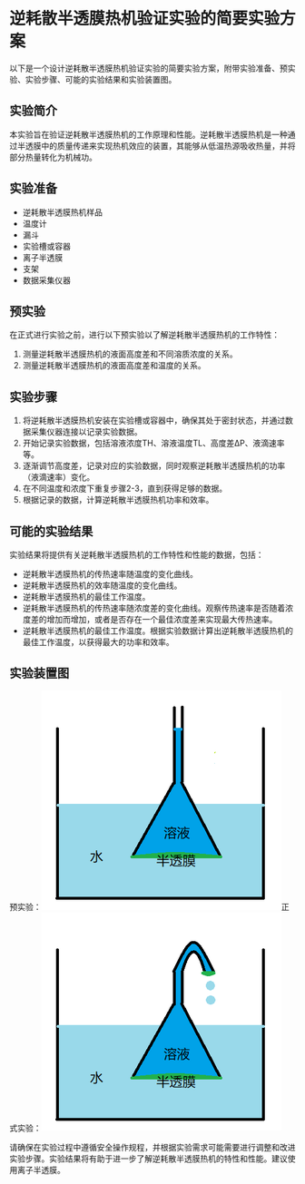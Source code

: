 # 逆耗散半透膜热机验证实验的简要实验方案
以下是一个设计逆耗散半透膜热机验证实验的简要实验方案，附带实验准备、预实验、实验步骤、可能的实验结果和实验装置图。

## 实验简介
本实验旨在验证逆耗散半透膜热机的工作原理和性能。逆耗散半透膜热机是一种通过半透膜中的质量传递来实现热机效应的装置，其能够从低温热源吸收热量，并将部分热量转化为机械功。

## 实验准备
- 逆耗散半透膜热机样品
- 温度计
- 漏斗
- 实验槽或容器
- 离子半透膜
- 支架
- 数据采集仪器

## 预实验
在正式进行实验之前，进行以下预实验以了解逆耗散半透膜热机的工作特性：
1. 测量逆耗散半透膜热机的液面高度差和不同溶质浓度的关系。
2. 测量逆耗散半透膜热机的液面高度差和温度的关系。

## 实验步骤
1. 将逆耗散半透膜热机安装在实验槽或容器中，确保其处于密封状态，并通过数据采集仪器连接以记录实验数据。
2. 开始记录实验数据，包括溶液浓度TH、溶液温度TL、高度差ΔP、液滴速率等。
3. 逐渐调节高度差，记录对应的实验数据，同时观察逆耗散半透膜热机的功率（液滴速率）变化。
4. 在不同温度和浓度下重复步骤2-3，直到获得足够的数据。
5. 根据记录的数据，计算逆耗散半透膜热机功率和效率。

## 可能的实验结果
实验结果将提供有关逆耗散半透膜热机的工作特性和性能的数据，包括：
- 逆耗散半透膜热机的传热速率随温度的变化曲线。
- 逆耗散半透膜热机的效率随温度的变化曲线。
- 逆耗散半透膜热机的最佳工作温度。
- 逆耗散半透膜热机的传热速率随浓度差的变化曲线。观察传热速率是否随着浓度差的增加而增加，或者是否存在一个最佳浓度差来实现最大传热速率。
- 逆耗散半透膜热机的最佳工作温度。根据实验数据计算出逆耗散半透膜热机的最佳工作温度，以获得最大的功率和效率。
  
## 实验装置图
预实验：![pre-experiment](yu.png)正式实验：![experiment](zhen.png)

请确保在实验过程中遵循安全操作规程，并根据实验需求可能需要进行调整和改进实验步骤。实验结果将有助于进一步了解逆耗散半透膜热机的特性和性能。建议使用离子半透膜。
